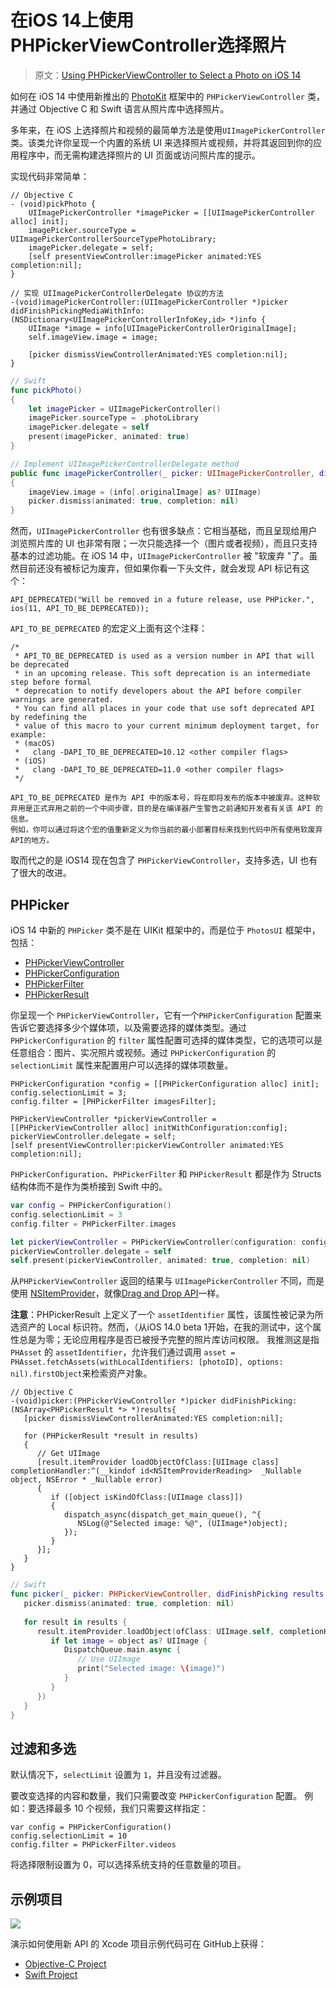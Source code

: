 # 在iOS 14上使用PHPickerViewController选择照片

> 原文：[Using PHPickerViewController to Select a Photo on iOS 14](https://ikyle.me/blog/2020/phpickerviewcontroller)

如何在 iOS 14 中使用新推出的 [PhotoKit](https://developer.apple.com/documentation/photokit?language=objc) 框架中的 `PHPickerViewController` 类，并通过 Objective C 和 Swift 语言从照片库中选择照片。

多年来，在 iOS 上选择照片和视频的最简单方法是使用`UIImagePickerController` 类。该类允许你呈现一个内置的系统 UI 来选择照片或视频，并将其返回到你的应用程序中，而无需构建选择照片的 UI 页面或访问照片库的提示。

实现代码非常简单：

```objc
// Objective C
- (void)pickPhoto {
    UIImagePickerController *imagePicker = [[UIImagePickerController alloc] init];
    imagePicker.sourceType = UIImagePickerControllerSourceTypePhotoLibrary;
    imagePicker.delegate = self;
    [self presentViewController:imagePicker animated:YES completion:nil];
}

// 实现 UIImagePickerControllerDelegate 协议的方法
-(void)imagePickerController:(UIImagePickerController *)picker didFinishPickingMediaWithInfo:(NSDictionary<UIImagePickerControllerInfoKey,id> *)info {
    UIImage *image = info[UIImagePickerControllerOriginalImage];
    self.imageView.image = image;

    [picker dismissViewControllerAnimated:YES completion:nil];
}
```

```swift
// Swift
func pickPhoto()
{
    let imagePicker = UIImagePickerController()
    imagePicker.sourceType = .photoLibrary
    imagePicker.delegate = self
    present(imagePicker, animated: true)
}

// Implement UIImagePickerControllerDelegate method
public func imagePickerController(_ picker: UIImagePickerController, didFinishPickingMediaWithInfo info: [UIImagePickerController.InfoKey: Any])
{
    imageView.image = (info[.originalImage] as? UIImage)
    picker.dismiss(animated: true, completion: nil)
}
```

然而，`UIImagePickerController` 也有很多缺点：它相当基础，而且呈现给用户浏览照片库的 UI 也非常有限；一次只能选择一个（图片或者视频），而且只支持基本的过滤功能。在 iOS 14 中，`UIImagePickerController` 被 "软废弃 "了。虽然目前还没有被标记为废弃，但如果你看一下头文件，就会发现 API 标记有这个：

```
API_DEPRECATED("Will be removed in a future release, use PHPicker.", ios(11, API_TO_BE_DEPRECATED));
```

`API_TO_BE_DEPRECATED` 的宏定义上面有这个注释：

```
/* 
 * API_TO_BE_DEPRECATED is used as a version number in API that will be deprecated 
 * in an upcoming release. This soft deprecation is an intermediate step before formal 
 * deprecation to notify developers about the API before compiler warnings are generated.
 * You can find all places in your code that use soft deprecated API by redefining the 
 * value of this macro to your current minimum deployment target, for example:
 * (macOS)
 *   clang -DAPI_TO_BE_DEPRECATED=10.12 <other compiler flags>
 * (iOS)
 *   clang -DAPI_TO_BE_DEPRECATED=11.0 <other compiler flags>
 */
 
API_TO_BE_DEPRECATED 是作为 API 中的版本号，将在即将发布的版本中被废弃。这种软弃用是正式弃用之前的一个中间步骤，目的是在编译器产生警告之前通知开发者有关该 API 的信息。
例如，你可以通过将这个宏的值重新定义为你当前的最小部署目标来找到代码中所有使用软废弃API的地方。
```

取而代之的是 iOS14 现在包含了 `PHPickerViewController`，支持多选，UI 也有了很大的改进。

## PHPicker

iOS 14 中新的 `PHPicker` 类不是在 UIKit 框架中的，而是位于 `PhotosUI` 框架中，包括：

* [PHPickerViewController](https://developer.apple.com/documentation/photokit/phpickerviewcontroller?language=objc)
* [PHPickerConfiguration](https://developer.apple.com/documentation/photokit/phpickerconfiguration?language=objc)
* [PHPickerFilter](https://developer.apple.com/documentation/photokit/phpickerfilter?language=objc)
* [PHPickerResult](https://developer.apple.com/documentation/photokit/phpickerresult?language=objc)

你呈现一个 `PHPickerViewController`，它有一个`PHPickerConfiguration` 配置来告诉它要选择多少个媒体项，以及需要选择的媒体类型。通过 `PHPickerConfiguration` 的 `filter` 属性配置可选择的媒体类型，它的选项可以是任意组合：图片、实况照片或视频。通过 `PHPickerConfiguration` 的 `selectionLimit` 属性来配置用户可以选择的媒体项数量。

```objc
PHPickerConfiguration *config = [[PHPickerConfiguration alloc] init];
config.selectionLimit = 3;
config.filter = [PHPickerFilter imagesFilter];

PHPickerViewController *pickerViewController = [[PHPickerViewController alloc] initWithConfiguration:config];
pickerViewController.delegate = self;
[self presentViewController:pickerViewController animated:YES completion:nil];
```

`PHPickerConfiguration`、`PHPickerFilter` 和 `PHPickerResult`  都是作为 Structs 结构体而不是作为类桥接到 Swift 中的。

```swift
var config = PHPickerConfiguration()
config.selectionLimit = 3
config.filter = PHPickerFilter.images

let pickerViewController = PHPickerViewController(configuration: config)
pickerViewController.delegate = self
self.present(pickerViewController, animated: true, completion: nil)
```

从`PHPickerViewController` 返回的结果与 `UIImagePickerController` 不同，而是使用 [NSItemProvider](https://developer.apple.com/documentation/foundation/nsitemprovider?language=objc)，就像[Drag and Drop API](https://developer.apple.com/documentation/uikit/drag_and_drop?language=objc)一样。

**注意**：PHPickerResult 上定义了一个 `assetIdentifier` 属性，该属性被记录为所选资产的 Local 标识符。然而，（从iOS 14.0 beta 1开始，在我的测试中，这个属性总是为零；无论应用程序是否已被授予完整的照片库访问权限。
我推测这是指 `PHAsset` 的 `assetIdentifier`，允许我们通过调用 `asset = PHAsset.fetchAssets(withLocalIdentifiers: [photoID], options: nil).firstObject`来检索资产对象。

```objc
// Objective C
-(void)picker:(PHPickerViewController *)picker didFinishPicking:(NSArray<PHPickerResult *> *)results{
   [picker dismissViewControllerAnimated:YES completion:nil];
    
   for (PHPickerResult *result in results)
   {
      // Get UIImage
      [result.itemProvider loadObjectOfClass:[UIImage class] completionHandler:^(__kindof id<NSItemProviderReading>  _Nullable object, NSError * _Nullable error)
      {
         if ([object isKindOfClass:[UIImage class]])
         {
            dispatch_async(dispatch_get_main_queue(), ^{
               NSLog(@"Selected image: %@", (UIImage*)object);
            });
         }
      }];
   }
}
```

```swift
// Swift
func picker(_ picker: PHPickerViewController, didFinishPicking results: [PHPickerResult]) {
   picker.dismiss(animated: true, completion: nil)
   
   for result in results {
      result.itemProvider.loadObject(ofClass: UIImage.self, completionHandler: { (object, error) in
         if let image = object as? UIImage {
            DispatchQueue.main.async {
               // Use UIImage
               print("Selected image: \(image)")
            }
         }
      })
   }
}
```

## 过滤和多选

默认情况下，`selectLimit` 设置为 `1`，并且没有过滤器。

要改变选择的内容和数量，我们只需要改变 `PHPickerConfiguration` 配置。
例如：要选择最多 10 个视频，我们只需要这样指定：

```objc
var config = PHPickerConfiguration()
config.selectionLimit = 10
config.filter = PHPickerFilter.videos
```

将选择限制设置为 0，可以选择系统支持的任意数量的项目。

## 示例项目

![](https://ikyle.me/blog/2020/phpickerviewcontroller/example_project.png)

演示如何使用新 API 的 Xcode 项目示例代码可在 GitHub上获得：

* [Objective-C Project](https://github.com/kylehowells/ikyle.me-code-examples/blob/master/Photo%20Picker%20ObjC/Photo%20Picker%20ObjC/ViewController.m#L99)
* [Swift Project](https://github.com/kylehowells/ikyle.me-code-examples/blob/master/Photo%20Picker%20Swift/Photo%20Picker%20Swift/ViewController.swift#L13)

